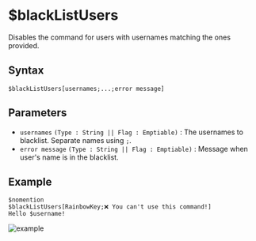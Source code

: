 # $blackListUsers
Disables the command for users with usernames matching the ones provided.
## Syntax
```
$blackListUsers[usernames;...;error message]
```
## Parameters
- `usernames` `(Type : String || Flag : Emptiable)` : The usernames to blacklist. Separate names using `;`.
- `error message` `(Type : String || Flag : Emptiable)` : Message when user's name is in the blacklist.
## Example
```
$nomention
$blackListUsers[RainbowKey;❌ You can't use this command!]
Hello $username!
```
![example](https://user-images.githubusercontent.com/113303649/211997181-4ad65536-9b54-4f15-bd1f-07eb0df92686.png)